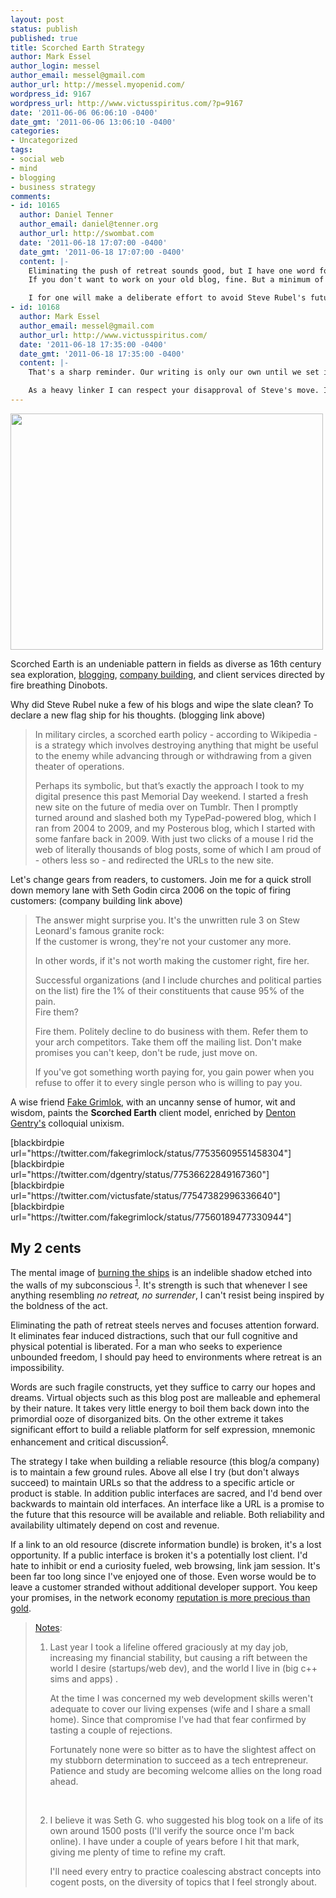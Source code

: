 ```yaml
---
layout: post
status: publish
published: true
title: Scorched Earth Strategy
author: Mark Essel
author_login: messel
author_email: messel@gmail.com
author_url: http://messel.myopenid.com/
wordpress_id: 9167
wordpress_url: http://www.victusspiritus.com/?p=9167
date: '2011-06-06 06:06:10 -0400'
date_gmt: '2011-06-06 13:06:10 -0400'
categories:
- Uncategorized
tags:
- social web
- mind
- blogging
- business strategy
comments:
- id: 10165
  author: Daniel Tenner
  author_email: daniel@tenner.org
  author_url: http://swombat.com
  date: '2011-06-18 17:07:00 -0400'
  date_gmt: '2011-06-18 17:07:00 -0400'
  content: |-
    Eliminating the push of retreat sounds good, but I have one word for people who insensitively remove from the web content that others have liked, linked to, bookmarked, referenced, etc: assholes.
    If you don't want to work on your old blog, fine. But a minimum of civic responsibility, as you rightly suggest, would require one to keep the old blog up as a static site. That costs almost nothing and lets others, who have not decided that your old articles are suddenly worthless, to continue reading and referencing them. To me, someone who deletes their previously popular blog to "start fresh" is like someone who burns down the public library they previously funded because they want to build another one somewhere else.

    I for one will make a deliberate effort to avoid Steve Rubel's future blogging efforts, based on this crass and selfish behaviour...
- id: 10168
  author: Mark Essel
  author_email: messel@gmail.com
  author_url: http://www.victusspiritus.com/
  date: '2011-06-18 17:35:00 -0400'
  date_gmt: '2011-06-18 17:35:00 -0400'
  content: |-
    That's a sharp reminder. Our writing is only our own until we set it free. There must be cached versions of those posts in more reliable locations. 

    As a heavy linker I can respect your disapproval of Steve's move. I can't say I understand it myself. This is my web home, why would I burn it down?
---
```

<p><a href="http://www.victusspiritus.com/wp-content/uploads/2010/08/burn_the_ships.jpg"><img class="aligncenter size-full wp-image-4936" title="burn_the_ships" src="http://www.victusspiritus.com/wp-content/uploads/2010/08/burn_the_ships.jpg" alt="" width="500" height="378" /></a></p>
<p>Scorched Earth is an undeniable pattern in fields as diverse as 16th century sea exploration,  <a href="http://www.steverubel.me/post/6070334427/why-i-adopted-a-scorched-earth-policy-dismantled-two">blogging</a>, <a href="http://sethgodin.typepad.com/seths_blog/2006/04/the_customer_is.html">company building</a>, and client services directed by fire breathing Dinobots.</p>
<p>Why did Steve Rubel nuke a few of his blogs and wipe the slate clean? To declare a new flag ship for his thoughts. (blogging link above)</p>
<blockquote><p>
In military circles, a scorched earth policy - according to Wikipedia - is a strategy which involves destroying anything that might be useful to the enemy while advancing through or withdrawing from a given theater of operations.</p>
<p>Perhaps its symbolic, but that’s exactly the approach I took to my digital presence this past Memorial Day weekend. I started a fresh new site on the future of media over on Tumblr. Then I promptly turned around and slashed both my TypePad-powered blog, which I ran from 2004 to 2009, and my Posterous blog, which I started with some fanfare back in 2009. With just two clicks of a mouse I rid the web of literally thousands of blog posts, some of which I am proud of - others less so - and redirected the URLs to the new site.
</p></blockquote>
<p>Let's change gears from readers, to customers. Join me for a quick stroll down memory lane with Seth Godin circa 2006 on the topic of firing customers: (company building link above)</p>
<blockquote><p>
The answer might surprise you. It's the unwritten rule 3 on Stew Leonard's famous granite rock:<br />
If the customer is wrong, they're not your customer any more.</p>
<p>In other words, if it's not worth making the customer right, fire her.</p>
<p>Successful organizations (and I include churches and political parties on the list) fire the 1% of their constituents that cause 95% of the pain.<br />
Fire them?</p>
<p>Fire them. Politely decline to do business with them. Refer them to your arch competitors. Take them off the mailing list. Don't make promises you can't keep, don't be rude, just move on.</p>
<p>If you've got something worth paying for, you gain power when you refuse to offer it to every single person who is willing to pay you.
</p></blockquote>
<p>A wise friend <a href="https://twitter.com/fakegrimlock">Fake Grimlok</a>, with an uncanny sense of humor, wit and wisdom, paints the <b>Scorched Earth</b> client model, enriched by <a href="http://twitter.com/dgentry">Denton Gentry's</a> colloquial unixism. </p>
<p>[blackbirdpie url="https://twitter.com/fakegrimlock/status/77535609551458304"]<br />
[blackbirdpie url="https://twitter.com/dgentry/status/77536622849167360"]<br />
[blackbirdpie url="https://twitter.com/victusfate/status/77547382996336640"]<br />
[blackbirdpie url="https://twitter.com/fakegrimlock/status/77560189477330944"]</p>
<h2>My 2 cents</h2>
<p>The mental image of <a href="http://www.victusspiritus.com/2010/08/21/burn-the-ships/">burning the ships</a> is an indelible shadow etched into the walls of my subconscious <sup><a href="#notes">1</a></sup>. It's strength is such that whenever I see anything resembling <i>no retreat, no surrender</I>, I can't resist being inspired by the boldness of the act. </p>
<p>Eliminating the path of retreat steels nerves and focuses attention forward. It  eliminates fear induced distractions, such that our full cognitive and physical potential is liberated. For a man who seeks to experience unbounded freedom, I should pay heed to environments where retreat is an impossibility.</p>
<p>Words are such fragile constructs, yet they suffice to carry our hopes and dreams. Virtual objects such as this blog post are malleable and ephemeral by their nature. It takes very little energy to boil them back down into the primordial ooze of disorganized bits. On the other extreme it takes significant effort to build a reliable platform for self expression, mnemonic enhancement and critical discussion<sup><a href="#notes">2</a></sup>.  </p>
<p>The strategy I take when building a reliable resource (this blog/a company) is to maintain a few ground rules. Above all else I try (but don't always succeed) to maintain URLs so that the address to a specific article or product is stable. In addition public interfaces are sacred, and I'd bend over backwards to maintain old interfaces. An interface like a URL is a promise to the future that this resource will be available and reliable. Both reliability and availability ultimately depend on cost and revenue.</p>
<p>If a link to an old resource (discrete information bundle) is broken, it's a lost opportunity. If a public interface is broken it's a potentially lost client. I'd hate to inhibit or end a curiosity fueled, web browsing, link jam session. It's been far too long since I've enjoyed one of those. Even worse would be to leave a customer stranded without additional developer support. You keep your promises, in the network economy <a href="http://www.victusspiritus.com/2011/03/24/reputation-is-more-valuable-than-gold/">reputation is more precious than gold</a>.</p>
<blockquote><p>
<a href="#notes" id="notes">Notes</a>:</p>
<ol>
<li>Last year I took a lifeline offered graciously at my day job, increasing my financial stability, but causing a rift between the world I desire (startups/web dev), and the world I live in (big c++ sims and apps) .
<p>At the time I was concerned my web development skills weren't adequate to cover our living expenses (wife and I share a small home). Since that compromise I've had that fear confirmed by tasting a couple of rejections. </p>
<p>Fortunately none were so bitter as to have the slightest affect on my stubborn determination to succeed as a tech entrepreneur. Patience and study are becoming welcome allies on the long road ahead.</li>
<p><br/></p>
<li>I believe it was Seth G. who suggested his blog took on a life of its own around 1500 posts (I'll verify the source once I'm back online). I have under a couple of years before I hit that mark, giving me plenty of time to refine my craft.
<p>I'll need every entry to practice coalescing abstract concepts into cogent posts, on the diversity of topics that I feel strongly about.</li>
</ol>
</blockquote>
